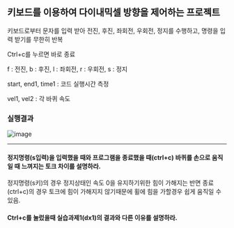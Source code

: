 ## 키보드를 이용하여 다이내믹셀 방향을 제어하는 프로젝트

키보드로부터 문자를 입력 받아 전진, 후진, 좌회전, 우회전, 정지를 수행하고, 명령을 입력 받기를 무한히 반복

Ctrl+c를 누르면 바로 종료

f : 전진, b : 후진, l : 좌회전, r : 우회전, s : 정지

start, end1, time1 : 코드 실행시간 측정

vel1, vel2 : 각 바퀴 속도

### 실행결과

![image](https://github.com/user-attachments/assets/e671b715-10fa-47cd-a501-2b36c8c077f2)

---

#### 정지명령(s입력)을 입력했을 때와 프로그램을 종료했을 때(ctrl+c) 바퀴를 손으로 움직일 때 느껴지는 토크 차이를 설명하라.
정지명령(s키)의 경우 정지상태인 속도 0을 유지하기위한 힘이 가해지는 반면 종료(ctrl+c)의 경우 토크에 힘이 가해지지 않기때문에 휠에 힘을 가할경우 쉽게 움직일 수 있음.

#### Ctrl+c를 눌렀을때 실습과제1(dx1)의 결과와 다른 이유를 설명하라.
